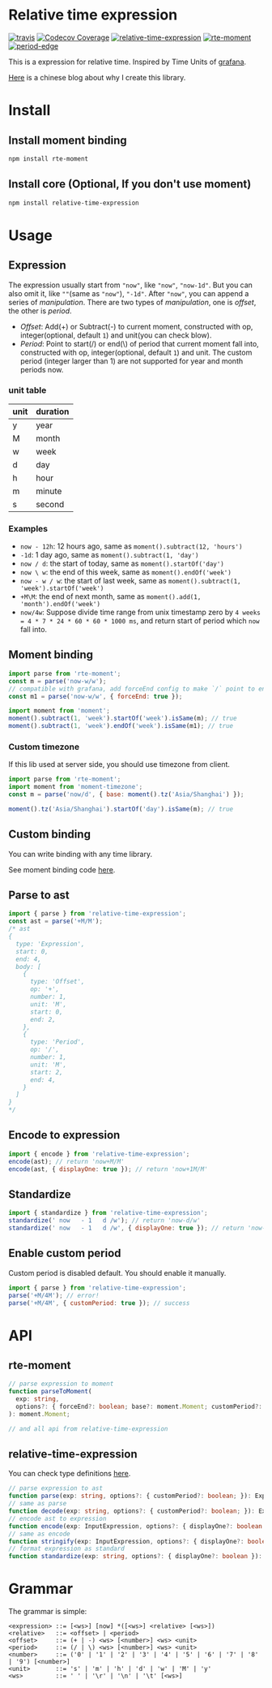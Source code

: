 # Relative time expression

[![travis](https://img.shields.io/travis/Frezc/relative-time-expression/master.svg?style=flat-square)](https://travis-ci.org/Frezc/relative-time-expression)
[![Codecov Coverage](https://img.shields.io/codecov/c/github/Frezc/relative-time-expression/master.svg?style=flat-square)](https://codecov.io/gh/Frezc/relative-time-expression/)
[![relative-time-expression](https://img.shields.io/npm/v/relative-time-expression.svg?style=flat-square)](https://www.npmjs.org/package/relative-time-expression)
[![rte-moment](https://img.shields.io/npm/v/rte-moment.svg?style=flat-square)](https://www.npmjs.org/package/rte-moment)
[![period-edge](https://img.shields.io/npm/v/period-edge.svg?style=flat-square)](https://www.npmjs.org/package/period-edge)

This is a expression for relative time. Inspired by Time Units of [grafana](https://grafana.com/).

[Here](https://frezc.github.io/2019/04/26/relative-time-expression/) is a chinese blog about why I create this library.

# Install

## Install moment binding
```sh
npm install rte-moment
```

## Install core (Optional, If you don't use moment)
```sh
npm install relative-time-expression
```

# Usage

## Expression

The expression usually start from `"now"`, like `"now"`, `"now-1d"`. But you can also omit it, like `""`(same as `"now"`), `"-1d"`. After `"now"`, you can append a series of *manipulation*. There are two types of *manipulation*, one is *offset*, the other is *period*.

- *Offset*: Add(+) or Subtract(-) to current moment, constructed with op, integer(optional, default `1`) and unit(you can check blow).
- *Period*: Point to start(/) or end(\\) of period that current moment fall into, constructed with op, integer(optional, default `1`) and unit. The custom period (integer larger than 1) are not supported for year and month periods now.

### unit table
|unit|duration| 
|---|-----|
| y | year |
| M | month |
| w | week |
| d | day |
| h | hour |
| m | minute |
| s | second |

### Examples

- `now - 12h`: 12 hours ago, same as `moment().subtract(12, 'hours')`
- `-1d`: 1 day ago, same as `moment().subtract(1, 'day')`
- `now / d`: the start of today, same as `moment().startOf('day')`
- `now \ w`: the end of this week, same as `moment().endOf('week')`
- `now - w / w`: the start of last week, same as `moment().subtract(1, 'week').startOf('week')`
- `+M\M`: the end of next month, same as `moment().add(1, 'month').endOf('week')`
- `now/4w`: Suppose divide time range from unix timestamp zero by `4 weeks = 4 * 7 * 24 * 60 * 60 * 1000 ms`, and return start of period which `now` fall into.

## Moment binding
```javascript
import parse from 'rte-moment';
const m = parse('now-w/w');
// compatible with grafana, add forceEnd config to make `/` point to end of period
const m1 = parse('now-w/w', { forceEnd: true });

import moment from 'moment';
moment().subtract(1, 'week').startOf('week').isSame(m); // true
moment().subtract(1, 'week').endOf('week').isSame(m1); // true
```

### Custom timezone
If this lib used at server side, you should use timezone from client.
```javascript
import parse from 'rte-moment';
import moment from 'moment-timezone';
const m = parse('now/d', { base: moment().tz('Asia/Shanghai') });

moment().tz('Asia/Shanghai').startOf('day').isSame(m); // true
```

## Custom binding
You can write binding with any time library.

See moment binding code [here](https://github.com/Frezc/relative-time-expression/blob/master/packages/moment/src/index.ts).

## Parse to ast
```javascript
import { parse } from 'relative-time-expression';
const ast = parse('+M/M');
/* ast
{
  type: 'Expression',
  start: 0,
  end: 4,
  body: [
    {
      type: 'Offset',
      op: '+',
      number: 1,
      unit: 'M',
      start: 0,
      end: 2,
    },
    {
      type: 'Period',
      op: '/',
      number: 1,
      unit: 'M',
      start: 2,
      end: 4,
    }
  ]
}
*/
```

## Encode to expression
```javascript
import { encode } from 'relative-time-expression';
encode(ast); // return 'now+M/M'
encode(ast, { displayOne: true }); // return 'now+1M/M'
```

## Standardize
```javascript
import { standardize } from 'relative-time-expression';
standardize(' now   - 1   d /w'); // return 'now-d/w'
standardize(' now   - 1   d /w', { displayOne: true }); // return 'now-1d/w'
```

## Enable custom period
Custom period is disabled default. You should enable it manually.
```javascript
import { parse } from 'relative-time-expression';
parse('+M/4M'); // error!
parse('+M/4M', { customPeriod: true }); // success
``` 

# API

## rte-moment
```typescript
// parse expression to moment
function parseToMoment(
  exp: string,
  options?: { forceEnd?: boolean; base?: moment.Moment; customPeriod?: boolean; }
): moment.Moment;

// and all api from relative-time-expression
```

## relative-time-expression
You can check type definitions [here](https://github.com/Frezc/relative-time-expression/blob/master/packages/core/src/interface.ts).
```typescript
// parse expression to ast
function parse(exp: string, options?: { customPeriod?: boolean; }): Expression;
// same as parse
function decode(exp: string, options?: { customPeriod?: boolean; }): Expression;
// encode ast to expression
function encode(exp: InputExpression, options?: { displayOne?: boolean }): string;
// same as encode
function stringify(exp: InputExpression, options?: { displayOne?: boolean }): string;
// format expression as standard
function standardize(exp: string, options?: { displayOne?: boolean }): string;
```

# Grammar

The grammar is simple:

```bnf
<expression> ::= [<ws>] [now] *([<ws>] <relative> [<ws>])
<relative>   ::= <offset> | <period>
<offset>     ::= (+ | -) <ws> [<number>] <ws> <unit>
<period>     ::= (/ | \) <ws> [<number>] <ws> <unit>
<number>     ::= ('0' | '1' | '2' | '3' | '4' | '5' | '6' | '7' | '8' | '9') [<number>]
<unit>       ::= 's' | 'm' | 'h' | 'd' | 'w' | 'M' | 'y'
<ws>         ::= ' ' | '\r' | '\n' | '\t' [<ws>]
```
